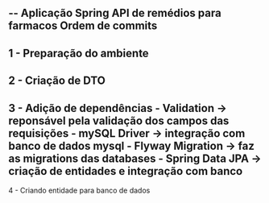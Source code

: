 -- Aplicação Spring API de remédios para farmacos
Ordem de commits
---
1 - Preparação do ambiente
---
2 - Criação de DTO
---
3 - Adição de dependências
    - Validation -> reponsável pela validação dos campos das requisições
    - mySQL Driver -> integração com banco de dados mysql
    - Flyway Migration -> faz as migrations das databases
    - Spring Data JPA -> criação de entidades e integração com banco
--
4 - Criando entidade para banco de dados